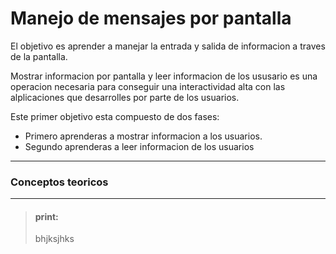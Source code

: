 # Manejo de mensajes por pantalla
El objetivo es aprender a manejar la entrada y salida de informacion a traves de la pantalla.

Mostrar informacion por pantalla y leer informacion de los ususario es una operacion necesaria para conseguir una interactividad alta con las alplicaciones que desarrolles por parte de los usuarios.

Este primer objetivo esta compuesto de dos fases:
- Primero aprenderas a mostrar informacion a los usuarios.
- Segundo aprenderas a leer informacion de los usuarios
---
### Conceptos teoricos
---
> #### **print:**
> bhjksjhks